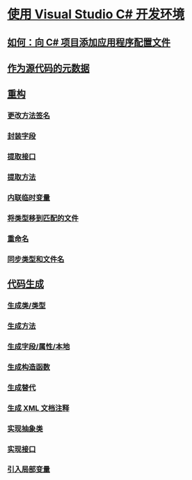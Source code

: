 # [使用 Visual Studio C# 开发环境](using-the-visual-studio-development-environment-for-csharp.md)
## [如何：向 C# 项目添加应用程序配置文件](how-to-add-an-application-configuration-file-to-a-csharp-project.md)
## [作为源代码的元数据](metadata-as-source.md)
## [重构](refactoring-csharp.md)
### [更改方法签名](refactoring/change-method-signature.md)
### [封装字段](refactoring/encapsulate-field.md)
### [提取接口](refactoring/extract-interface.md)
### [提取方法](refactoring/extract-method.md)
### [内联临时变量](refactoring/inline-temporary-variable.md)
### [将类型移到匹配的文件](refactoring/move-type-to-matching-file.md)
### [重命名](refactoring/rename.md)
### [同步类型和文件名](refactoring/sync-type-and-file.md)
## [代码生成](code-generation-csharp.md)
### [生成类/类型](code-generation/generate-class-type.md)
### [生成方法](code-generation/generate-method.md)
### [生成字段/属性/本地](code-generation/generate-field-property-local.md)
### [生成构造函数](code-generation/generate-constructor.md)
### [生成替代](code-generation/generate-override.md)
### [生成 XML 文档注释](code-generation/generate-xml-documentation-comments.md)
### [实现抽象类](code-generation/implement-abstract-class.md)
### [实现接口](code-generation/implement-interface.md)
### [引入局部变量](code-generation/introduce-local-variable.md)